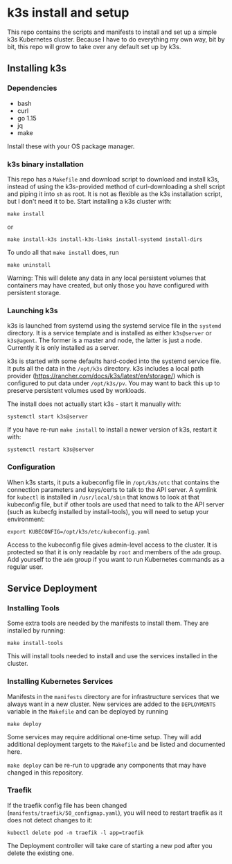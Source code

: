 # k3s install and setup

This repo contains the scripts and manifests to install and set up a
simple k3s Kubernetes cluster. Because I have to do everything my own
way, bit by bit, this repo will grow to take over any default set up by
k3s.

## Installing k3s

### Dependencies

* bash
* curl
* go 1.15
* jq
* make

Install these with your OS package manager.

### k3s binary installation

This repo has a `Makefile` and download script to download and install
k3s, instead of using the k3s-provided method of curl-downloading a
shell script and piping it into `sh` as root. It is not as flexible as
the k3s installation script, but I don't need it to be. Start installing
a k3s cluster with:

    make install

or

    make install-k3s install-k3s-links install-systemd install-dirs

To undo all that `make install` does, run

    make uninstall

Warning: This will delete any data in any local persistent volumes that
containers may have created, but only those you have configured with
persistent storage.

### Launching k3s

k3s is launched from systemd using the systemd service file in the
`systemd` directory. It is a service template and is installed as either
`k3s@server` or `k3s@agent`. The former is a master and node, the latter
is just a node. Currently it is only installed as a server.

k3s is started with some defaults hard-coded into the systemd service
file. It puts all the data in the `/opt/k3s` directory. k3s includes a
local path provider (https://rancher.com/docs/k3s/latest/en/storage/)
which is configured to put data under `/opt/k3s/pv`. You may want to
back this up to preserve persistent volumes used by workloads.

The install does not actually start k3s - start it manually with:

    systemctl start k3s@server

If you have re-run `make install` to install a newer version of k3s,
restart it with:

    systemctl restart k3s@server

### Configuration

When k3s starts, it puts a kubeconfig file in `/opt/k3s/etc` that
contains the connection parameters and keys/certs to talk to the API
server. A symlink for `kubectl` is installed in `/usr/local/sbin` that
knows to look at that kubeconfig file, but if other tools are used that
need to talk to the API server (such as kubecfg installed by
install-tools), you will need to setup your environment:

    export KUBECONFIG=/opt/k3s/etc/kubeconfig.yaml

Access to the kubeconfig file gives admin-level access to the cluster.
It is protected so that it is only readable by `root` and members of the
`adm` group. Add yourself to the `adm` group if you want to run
Kubernetes commands as a regular user.

## Service Deployment

### Installing Tools

Some extra tools are needed by the manifests to install them. They are
installed by running:

    make install-tools

This will install tools needed to install and use the services
installed in the cluster.

### Installing Kubernetes Services

Manifests in the `manifests` directory are for infrastructure services
that we always want in a new cluster. New services are added to the
`DEPLOYMENTS` variable in the `Makefile` and can be deployed by running

    make deploy

Some services may require additional one-time setup. They will add
additional deployment targets to the `Makefile` and be listed and
documented here.

`make deploy` can be re-run to upgrade any components that may have
changed in this repository.

### Traefik

If the traefik config file has been changed
(`manifests/traefik/50_configmap.yaml`), you will need to restart
traefik as it does not detect changes to it:

    kubectl delete pod -n traefik -l app=traefik

The Deployment controller will take care of starting a new pod after you
delete the existing one.
